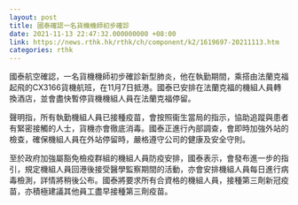 ```yaml
---
layout: post
title: 國泰確認一名貨機機師初步確診
date: 2021-11-13 22:47:32.000000000 +08:00
link: https://news.rthk.hk/rthk/ch/component/k2/1619697-20211113.htm
categories: rthk
---
```


國泰航空確認，一名貨機機師初步確診新型肺炎，他在執勤期間，乘搭由法蘭克福起飛的CX3166貨機航班，在11月7日抵港。國泰已安排在法蘭克福的機組人員轉換酒店，並會盡快暫停貨機機組人員在法蘭克福停留。

聲明指，所有執勤機組人員已接種疫苗，會按照衞生當局的指示，協助追蹤與患者有緊密接觸的人士，貨機亦會徹底消毒。國泰正進行內部調查，會即時加強外站的檢查，確保機組人員在外站停留時，嚴格遵守公司的健康及安全守則。

至於政府加強屬豁免檢疫群組的機組人員防疫安排，國泰表示，會發布進一步的指引，規定機組人員回港後接受醫學監察期間的活動，亦會安排機組人員每日進行病毒檢測，詳情將稍後公布。國泰將要求所有合資格的機組人員，接種第三劑新冠疫苗，亦積極建議其他員工盡早接種第三劑疫苗。

